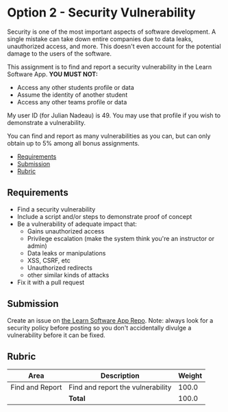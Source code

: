 # Option 2 - Security Vulnerability

Security is one of the most important aspects of software development. A single mistake can take down entire companies due to data leaks, unauthorized access, and more. This doesn't even account for the potential damage to the users of the software.

This assignment is to find and report a security vulnerability in the Learn Software App. **YOU MUST NOT:**

- Access any other students profile or data
- Assume the identity of another student
- Access any other teams profile or data

My user ID (for Julian Nadeau) is 49. You may use that profile if you wish to demonstrate a vulnerability.

You can find and report as many vulnerabilities as you can, but can only obtain up to 5% among all bonus assignments.

- [Requirements](#requirements)
- [Submission](#submission)
- [Rubric](#rubric)

## Requirements

- Find a security vulnerability
- Include a script and/or steps to demonstrate proof of concept
- Be a vulnerability of adequate impact that:
  - Gains unauthorized access
  - Privilege escalation (make the system think you're an instructor or admin)
  - Data leaks or manipulations
  - XSS, CSRF, etc
  - Unauthorized redirects
  - other similar kinds of attacks
- Fix it with a pull request

## Submission

Create an issue on [the Learn Software App Repo](https://github.com/dcsil/learn_software_app). Note: always look for a security policy before posting so you don't accidentally divulge a vulnerability before it can be fixed.

## Rubric
 
| Area | Description| Weight |
| --- | --- | --- |
| Find and Report | Find and report the vulnerability | 100.0 |
| | **Total** | 100.0 |
